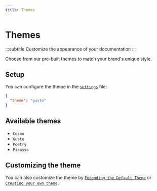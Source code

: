 ```yaml
---
title: Themes
---
```


# Themes
:::subtitle
Customize the appearance of your documentation
:::

Choose from our pre-built themes to match your brand's unique style.

## Setup
You can configure the theme in the [`settings`](/#settings-json) file:

```json
{
  "theme": "gusto"
}
```

## Available themes

- `Cosmo`
- `Gusto`
- `Poetry`
- `Picasso`

## Customizing the theme

You can also customize the theme by [`Extending the Default Theme`](/docs/customizing-the-default-theme) or
[`Creating your own theme`](/docs/creating-your-own-theme).

